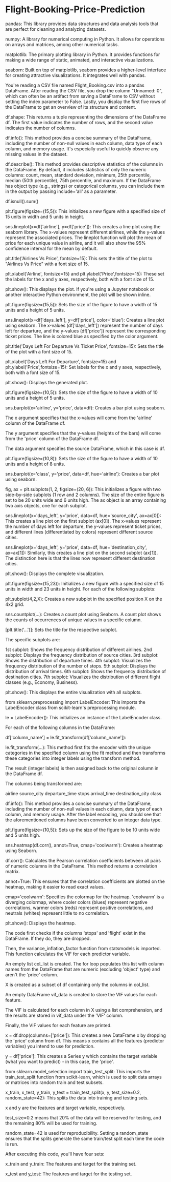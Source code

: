 # Flight-Booking-Price-Prediction
pandas: This library provides data structures and data analysis tools that are perfect for cleaning and analyzing datasets.

numpy: A library for numerical computing in Python. It allows for operations on arrays and matrices, among other numerical tasks.

matplotlib: The primary plotting library in Python. It provides functions for making a wide range of static, animated, and interactive visualizations.

seaborn: Built on top of matplotlib, seaborn provides a higher-level interface for creating attractive visualizations. It integrates well with pandas.

You're reading a CSV file named Flight_Booking.csv into a pandas DataFrame. After reading the CSV file, you drop the column "Unnamed: 0", which can often be an artifact from saving a DataFrame to CSV without setting the index parameter to False. Lastly, you display the first five rows of the DataFrame to get an overview of its structure and content.


df.shape: This returns a tuple representing the dimensions of the DataFrame df. The first value indicates the number of rows, and the second value indicates the number of columns.

df.info(): This method provides a concise summary of the DataFrame, including the number of non-null values in each column, data type of each column, and memory usage. It's especially useful to quickly observe any missing values in the dataset.

df.describe(): This method provides descriptive statistics of the columns in the DataFrame. By default, it includes statistics of only the numeric columns: count, mean, standard deviation, minimum, 25th percentile, median (50th percentile), 75th percentile, and maximum. If the DataFrame has object type (e.g., strings) or categorical columns, you can include them in the output by passing include='all' as a parameter.

df.isnull().sum()

plt.figure(figsize=(15,5)): This initializes a new figure with a specified size of 15 units in width and 5 units in height.

sns.lineplot(x=df['airline'], y=df['price']): This creates a line plot using the seaborn library. The x-values represent different airlines, while the y-values represent the associated prices. The lineplot function will plot the mean of price for each unique value in airline, and it will also show the 95% confidence interval for the mean by default.

plt.title('Airlines Vs Price', fontsize=15): This sets the title of the plot to "Airlines Vs Price" with a font size of 15.

plt.xlabel('Airline', fontsize=15) and plt.ylabel('Price',fontsize=15): These set the labels for the x and y axes, respectively, both with a font size of 15.

plt.show(): This displays the plot. If you're using a Jupyter notebook or another interactive Python environment, the plot will be shown inline.


plt.figure(figsize=(15,5)): Sets the size of the figure to have a width of 15 units and a height of 5 units.

sns.lineplot(x=df['days_left'], y=df['price'], color='blue'): Creates a line plot using seaborn. The x-values (df['days_left']) represent the number of days left for departure, and the y-values (df['price']) represent the corresponding ticket prices. The line is colored blue as specified by the color argument.

plt.title('Days Left For Departure Vs Ticket Price', fontsize=15): Sets the title of the plot with a font size of 15.

plt.xlabel('Days Left For Departure', fontsize=15) and plt.ylabel('Price',fontsize=15): Set labels for the x and y axes, respectively, both with a font size of 15.

plt.show(): Displays the generated plot.


plt.figure(figsize=(10,5)): Sets the size of the figure to have a width of 10 units and a height of 5 units.

sns.barplot(x='airline', y='price', data=df): Creates a bar plot using seaborn.

The x argument specifies that the x-values will come from the 'airline' column of the DataFrame df.

The y argument specifies that the y-values (heights of the bars) will come from the 'price' column of the DataFrame df.

The data argument specifies the source DataFrame, which in this case is df.


plt.figure(figsize=(10,8)): Sets the size of the figure to have a width of 10 units and a height of 8 units.

sns.barplot(x='class', y='price', data=df, hue='airline'): Creates a bar plot using seaborn.

fig, ax = plt.subplots(1, 2, figsize=(20, 6)): This initializes a figure with two side-by-side subplots (1 row and 2 columns). The size of the entire figure is set to be 20 units wide and 6 units high. The ax object is an array containing two axis objects, one for each subplot.

sns.lineplot(x='days_left', y='price', data=df, hue='source_city', ax=ax[0]): This creates a line plot on the first subplot (ax[0]). The x-values represent the number of days left for departure, the y-values represent ticket prices, and different lines (differentiated by colors) represent different source cities.

sns.lineplot(x='days_left', y='price', data=df, hue='destination_city', ax=ax[1]): Similarly, this creates a line plot on the second subplot (ax[1]). The distinction here is that the lines now represent different destination cities.

plt.show(): Displays the complete visualization.


plt.figure(figsize=(15,23)): Initializes a new figure with a specified size of 15 units in width and 23 units in height.
For each of the following subplots:

plt.subplot(4,2,X): Creates a new subplot in the specified position X on the 4x2 grid.

sns.countplot(...): Creates a count plot using Seaborn. A count plot shows the counts of occurrences of unique values in a specific column.

[plt.title('...')]: Sets the title for the respective subplot.

The specific subplots are:

1st subplot: Shows the frequency distribution of different airlines.
2nd subplot: Displays the frequency distribution of source cities.
3rd subplot: Shows the distribution of departure times.
4th subplot: Visualizes the frequency distribution of the number of stops.
5th subplot: Displays the distribution of arrival times.
6th subplot: Shows the frequency distribution of destination cities.
7th subplot: Visualizes the distribution of different flight classes (e.g., Economy, Business).

plt.show(): This displays the entire visualization with all subplots.

from sklearn.preprocessing import LabelEncoder: This imports the LabelEncoder class from scikit-learn's preprocessing module.

le = LabelEncoder(): This initializes an instance of the LabelEncoder class.

For each of the following columns in the DataFrame:

df['column_name'] = le.fit_transform(df['column_name']):

le.fit_transform(...): This method first fits the encoder with the unique categories in the specified column using the fit method and then transforms these categories into integer labels using the transform method.

The result (integer labels) is then assigned back to the original column in the DataFrame df.

The columns being transformed are:

airline
source_city
departure_time
stops
arrival_time
destination_city
class


df.info(): This method provides a concise summary of the DataFrame, including the number of non-null values in each column, data type of each column, and memory usage. After the label encoding, you should see that the aforementioned columns have been converted to an integer data type.

plt.figure(figsize=(10,5)): Sets up the size of the figure to be 10 units wide and 5 units high.

sns.heatmap(df.corr(), annot=True, cmap='coolwarm'): Creates a heatmap using Seaborn.

df.corr(): Calculates the Pearson correlation coefficients between all pairs of numeric columns in the DataFrame. This method returns a correlation matrix.

annot=True: This ensures that the correlation coefficients are plotted on the heatmap, making it easier to read exact values.

cmap='coolwarm': Specifies the colormap for the heatmap. 'coolwarm' is a diverging colormap, where cooler colors (blues) represent negative correlations, warmer colors (reds) represent positive correlations, and neutrals (whites) represent little to no correlation.

plt.show(): Displays the heatmap.


The code first checks if the columns 'stops' and 'flight' exist in the DataFrame. If they do, they are dropped.

Then, the variance_inflation_factor function from statsmodels is imported. This function calculates the VIF for each predictor variable.

An empty list col_list is created. The for loop populates this list with column names from the DataFrame that are numeric (excluding 'object' type) and aren't the 'price' column.

X is created as a subset of df containing only the columns in col_list.

An empty DataFrame vif_data is created to store the VIF values for each feature.

The VIF is calculated for each column in X using a list comprehension, and the results are stored in vif_data under the 'VIF' column.

Finally, the VIF values for each feature are printed.


x = df.drop(columns=['price']): This creates a new DataFrame x by dropping the 'price' column from df. This means x contains all the features (predictor variables) you intend to use for prediction.

y = df['price']: This creates a Series y which contains the target variable (what you want to predict) - in this case, the 'price'.

from sklearn.model_selection import train_test_split: This imports the train_test_split function from scikit-learn, which is used to split data arrays or matrices into random train and test subsets.

x_train, x_test, y_train, y_test = train_test_split(x, y, test_size=0.2, random_state=42): This splits the data into training and testing sets.

x and y are the features and target variable, respectively.

test_size=0.2 means that 20% of the data will be reserved for testing, and the remaining 80% will be used for training.

random_state=42 is used for reproducibility. Setting a random_state ensures that the splits generate the same train/test split each time the code is run.

After executing this code, you'll have four sets:

x_train and y_train: The features and target for the training set.

x_test and y_test: The features and target for the testing set.




